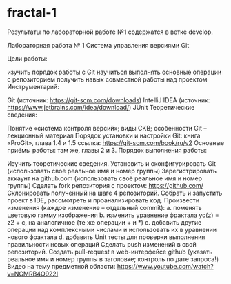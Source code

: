 # fractal-1

Результаты по лабораторной работе №1 содержатся в ветке develop.

Лабораторная работа № 1 Система управления версиями Git

Цели работы:

изучить порядок работы с Git
научиться выполнять основные операции с репозиторием
получить навык совместной работы над проектом
Инструментарий:

Git (источник: https://git-scm.com/downloads)
IntelliJ IDEA (источник: https://www.jetbrains.com/idea/download/)
JUnit
Теоретические сведения:

Понятие «система контроля версий»; виды СКВ; особенности Git – лекционный материал
Порядок установки и настройки Git: книга «ProGit», глава 1.4 и 1.5 ссылка: https://git-scm.com/book/ru/v2
Основные приёмы работы: там же, главы 2 и 3.
Порядок выполнения работы:

Изучить теоретические сведения.
Установить и сконфигурировать Git (использовать своё реальное имя и номер группы)
Зарегистрировать аккаунт на github.com (использовать своё реальное имя и номер группы)
Сделать fork репозитория с проектом: https://github.com/
Склонировать полученный на шаге 4 репозиторий.
Собрать и запустить проект в IDE, рассмотреть и проанализировать код.
Произвести изменения (каждое изменение – отдельный commit): a. поменять цветовую гамму изображения b. изменить уравнение фрактала yc(z) = z2 + c, на аналогичное (те же операции + и *) c. добавить другие операции над комплексными числами и использовать их в уравнении нового фрактала d. добавить Unit тесты для проверки выполнения правильности новых операций
Сделать push изменений в свой репозиторий.
Создать pull-request в web-интерфейсе github (указать реальное имя и номер группы в заголовке; контроль по дате запроса!)
Видео на тему предметной области: https://www.youtube.com/watch?v=NGMRB4O922I
